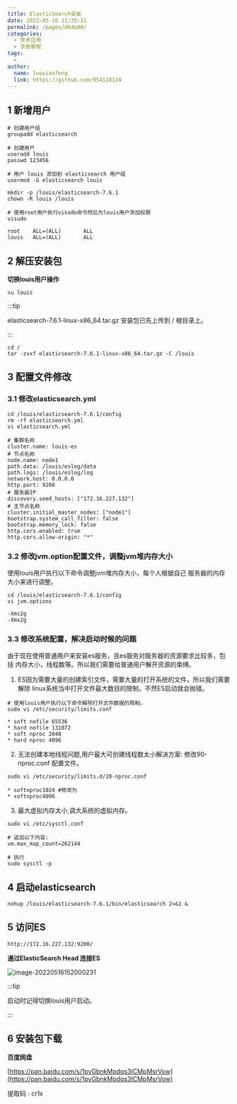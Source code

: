 ```yaml
---
title: ElasticSearch安装
date: 2022-05-16 11:35:11
permalink: /pages/d64b00/
categories:
  - 技术应用
  - 手册教程
tags:
  - 
author: 
  name: luoxiaofeng
  link: https://github.com/954118124
---
```




## 1 新增用户

````shell
# 创建用户组
groupadd elasticsearch

# 创建用户
useradd louis 
passwd 123456

# 用户 louis 添加到 elasticsearch 用户组
usermod -G elasticsearch louis
````

````shell
mkdir -p /louis/elasticsearch-7.6.1
chown -R louis /louis
````

````shell
# 使用root用户执行visudo命令然后为louis用户添加权限
visudo
````

````text
root    ALL=(ALL)       ALL
louis   ALL=(ALL)       ALL
````

<!-- more -->

## 2 解压安装包

**切换louis用户操作**

````shell
su louis
````

:::tip

elasticsearch-7.6.1-linux-x86_64.tar.gz 安装包已先上传到 / 根目录上。

:::

````shell
cd /
tar -zvxf elasticsearch-7.6.1-linux-x86_64.tar.gz -C /louis
````



## 3 配置文件修改
### 3.1 修改elasticsearch.yml
````shell
cd /louis/elasticsearch-7.6.1/config
rm -rf elasticsearch.yml
vi elasticsearch.yml
````

````shell
# 集群名称
cluster.name: louis-es
# 节点名称
node.name: node1
path.data: /louis/eslog/data
path.logs: /louis/eslog/log
network.host: 0.0.0.0
http.port: 9200
# 服务器IP
discovery.seed_hosts: ["172.16.227.132"]
# 主节点名称
cluster.initial_master_nodes: ["node1"]
bootstrap.system_call_filter: false
bootstrap.memory_lock: false
http.cors.enabled: true
http.cors.allow-origin: "*"
````


### 3.2 修改jvm.option配置文件，调整jvm堆内存大小

使用louis用户执行以下命令调整jvm堆内存大小，每个人根据自己 服务器的内存大小来进行调整。

````shell
cd /louis/elasticsearch-7.6.1/config
vi jvm.options
````

````shell
‐Xms2g
‐Xmx2g
````


### 3.3 修改系统配置，解决启动时候的问题

由于现在使用普通用户来安装es服务，且es服务对服务器的资源要求比较多，包括 内存大小，线程数等。所以我们需要给普通用户解开资源的束缚。

1. ES因为需要大量的创建索引文件，需要大量的打开系统的文件，所以我们需要解除 linux系统当中打开文件最大数目的限制，不然ES启动就会抛错。

````shell
# 使用louis用户执行以下命令解除打开文件数据的限制。
sudo vi /etc/security/limits.conf
````

````shell
* soft nofile 65536
* hard nofile 131072
* soft nproc 2048
* hard nproc 4096
````

2. 无法创建本地线程问题,用户最大可创建线程数太小解决方案: 修改90-nproc.conf 配置文件。

````shell
sudo vi /etc/security/limits.d/20-nproc.conf
````

````shell
* softnproc1024 #修改为
* softnproc4096
````

3. 最大虚拟内存太小,调大系统的虚拟内存。

````shell
sudo vi /etc/sysctl.conf
````

````shell
# 追加以下内容:
vm.max_map_count=262144
````

````shell
# 执行
sudo sysctl -p
````

## 4 启动elasticsearch

````shell
nohup /louis/elasticsearch-7.6.1/bin/elasticsearch 2>&1 &
````

## 5 访问ES

````text
http://172.16.227.132:9200/
````

**通过ElasticSearch Head 连接ES**

![image-20220516152000231](http://media.luoxiaofeng.cn/blog/img/image-20220516152000231.png)

:::tip

启动时记得切换louis用户启动。

:::

## 6 安装包下载

**百度网盘**

[https://pan.baidu.com/s/1pvGbnkMpdqs3ICMpMsrVow](https://pan.baidu.com/s/1pvGbnkMpdqs3ICMpMsrVow)

提取码 : cr1x
